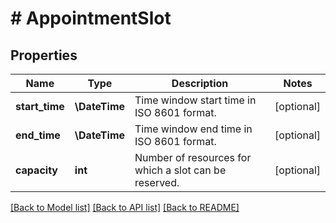 # # AppointmentSlot

## Properties

Name | Type | Description | Notes
------------ | ------------- | ------------- | -------------
**start_time** | **\DateTime** | Time window start time in ISO 8601 format. | [optional]
**end_time** | **\DateTime** | Time window end time in ISO 8601 format. | [optional]
**capacity** | **int** | Number of resources for which a slot can be reserved. | [optional]

[[Back to Model list]](../../README.md#models) [[Back to API list]](../../README.md#endpoints) [[Back to README]](../../README.md)
